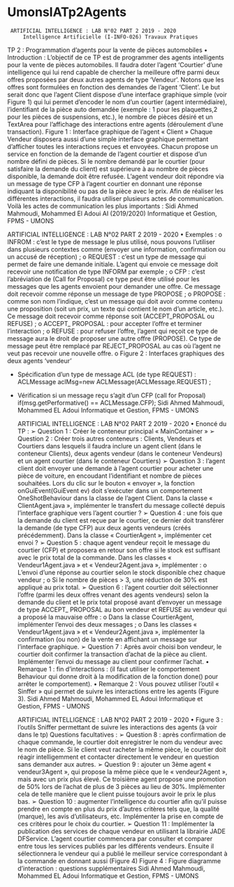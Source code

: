 # UmonsIATp2Agents
     ARTIFICIAL INTELLIGENCE : LAB N°02 PART 2 2019 - 2020
         Intelligence Artificielle (I-INFO-026) Travaux Pratiques
TP 2 : Programmation d’agents pour la vente de pièces automobiles
• Introduction :
L’objectif de ce TP est de programmer des agents intelligents pour la vente de pièces automobiles. Il faudra doter l’agent ‘Courtier’ d’une intelligence qui lui rend capable de chercher la meilleure offre parmi deux offres proposées par deux autres agents de type ‘Vendeur’. Notons que les offres sont formulées en fonction des demandes de l’agent ‘Client’. Le but serait donc que l’agent Client dispose d’une interface graphique simple (voir Figure 1) qui lui permet d’encoder le nom d’un courtier (agent intermédiaire), l’identifiant de la pièce auto demandée (exemple : 1 pour les plaquettes,2 pour les pièces de suspensions, etc.), le nombre de pièces désiré et un TextArea pour l’affichage des interactions entre agents (déroulement d’une transaction).
Figure 1 : Interface graphique de l’agent « Client »
Chaque Vendeur disposera aussi d’une simple interface graphique permettant d’afficher toutes les interactions reçues et envoyées. Chacun propose un service en fonction de la demande de l’agent courtier et dispose d’un nombre défini de pièces. Si le nombre demandé par le courtier (pour satisfaire la demande du client) est supérieure à au nombre de pièces disponible, la demande doit être refusée. L’agent vendeur doit répondre via un message de type CFP à l’agent courtier en donnant une réponse indiquant la disponibilité ou pas de la pièce avec le prix.
Afin de réaliser les différentes interactions, il faudra utiliser plusieurs actes de communication. Voilà les actes de communication les plus importants :
  Sidi Ahmed Mahmoudi, Mohammed El Adoui AI (2019/2020) Informatique et Gestion, FPMS - UMONS
 
   ARTIFICIAL INTELLIGENCE : LAB N°02 PART 2 2019 - 2020
    •
Exemples :
o INFROM : c’est le type de message le plus utilisé, nous pouvons l’utiliser dans plusieurs contextes comme (envoyer une information, confirmation ou un accusé de réception) ;
o REQUEST : c’est un type de message qui permet de faire une demande initiale. L’agent qui envoie ce message doit recevoir une notification de type INFORM par exemple ;
o CFP : c’est l’abréviation de (Call for Proposal) ce type peut être utilisé pour les messages que les agents envoient pour demander une offre. Ce message doit recevoir comme réponse un message de type PROPOSE ;
o PROPOSE : comme son nom l’indique, c’est un message qui doit avoir comme contenu une proposition (soit un prix, un texte qui contient le nom d’un article, etc.). Ce message doit recevoir comme réponse soit (ACCEPT_PROPOSAL ou REFUSE) ;
o ACCEPT_ PROPOSAL : pour accepter l’offre et terminer l’interaction ;
o REFUSE : pour refuser l’offre, l’agent qui reçoit ce type de message aura le droit de proposer une autre offre (PROPOSE). Ce type de message peut être remplacé par REJECT_PROPOSAL au cas où l’agent ne veut pas recevoir une nouvelle offre.
o
 Figure 2 : Interfaces graphiques des deux agents ‘vendeur’
 - Spécification d’un type de message ACL (de type REQUEST) :
ACLMessage aclMsg=new ACLMessage(ACLMessage.REQUEST) ;
- Vérification si un message reçu s’agit d’un CFP (call for Proposal) if(msg.getPerformative() == ACLMessage.CFP);
Sidi Ahmed Mahmoudi, Mohammed EL Adoui Informatique et Gestion, FPMS - UMONS
 
   ARTIFICIAL INTELLIGENCE : LAB N°02 PART 2 2019 - 2020
    • Enoncé du TP :
➢ Question 1 : Créer le conteneur principal « MainContainer »
➢ Question 2 : Créer trois autres conteneurs : Clients, Vendeurs et Courtiers dans lesquels il faudra
inclure un agent client (dans le conteneur Clients), deux agents vendeur (dans le conteneur Vendeurs)
et un agent courtier (dans le conteneur Courtiers)
➢ Question 3 : l’agent client doit envoyer une demande à l’agent courtier pour acheter une pièce de
voiture, en encoudant l’identifiant et nombre de pièces souhaitées. Lors du clic sur le bouton « envoyer », la fonction onGuiEvent(GuiEvent ev) doit s’exécuter dans un comportement OneShotBehaviour dans la classe de l’agent Client. Dans la classe « ClientAgent.java », implémenter le transfert du message collecté depuis l’interface graphique vers l’agent courtier ?
➢ Question 4 : une fois que la demande du client est reçue par le courtier, ce dernier doit transférer la demande (de type CFP) aux deux agents vendeurs (créés précédemment). Dans la classe « CourtierAgent », implémenter cet envoi ?
➢ Question 5 : chaque agent vendeur reçoit le message du courtier (CFP) et proposera en retour son offre si le stock est suffisant avec le prix total de la commande. Dans les classes « Vendeur1Agent.java » et « Vendeur2Agent.java », implémenter :
o L’envoi d’une réponse au courtier selon le stock disponible chez chaque vendeur ;
o Si le nombre de pièces > 3, une réduction de 30% est appliqué au prix total.
➢ Question 6 : l’agent courtier doit sélectionner l’offre (parmi les deux offres venant des agents vendeurs) selon la demande du client et le prix total proposé avant d’envoyer un message de type
ACCEPT_ PROPOSAL au bon vendeur et REFUSE au vendeur qui a proposé la mauvaise offre :
o Dans la classe CourtierAgent, implémenter l’envoi des deux messages ;
o Dans les classes « Vendeur1Agent.java » et « Vendeur2Agent.java », implémenter la
confirmation (ou non) de la vente en affichant un message sur l’interface graphique.
➢ Question 7 : Après avoir choisi bon vendeur, le courtier doit confirmer la transaction d’achat de la pièce au client. Implémenter l’envoi du message au client pour confirmer l’achat.
• Remarque 1 : fin d’interactions : (il faut utiliser le comportement Behaviour qui donne droit à la modification de la fonction done() pour arrêter le comportement).
• Remarque 2 : Vous pouvez utiliser l’outil « Sinffer » qui permet de suivre les interactions entre les agents (Figure 3).
         Sidi Ahmed Mahmoudi, Mohammed EL Adoui Informatique et Gestion, FPMS - UMONS
 
   ARTIFICIAL INTELLIGENCE : LAB N°02 PART 2 2019 - 2020
     •
Figure 3 : l’outils Sniffer permettant de suivre les interactions des agents (à voir dans le tp)
Questions facultatives :
➢ Question 8 : après confirmation de chaque commande, le courtier doit enregistrer le nom du vendeur avec le nom de pièce. Si le client veut racheter la même pièce, le courtier doit réagir intelligemment et contacter directement le vendeur en question sans demander aux autres.
➢ Question 9 : ajouter un 3ème agent « vendeur3Agent », qui propose la même pièce que le « vendeur2Agent », mais avec un prix plus élevé. Ce troisième agent propose une promotion de 50% lors de l’achat de plus de 3 pièces au lieu de 30%. Implémenter cela de telle manière que le client puisse toujours avoir le prix le plus bas.
➢ Question 10 : augmenter l’intelligence du courtier afin qu’il puisse prendre en compte en plus du prix d’autres critères tels que, la qualité (marque), les avis d’utilisateurs, etc. Implémenter la prise en compte de ces critères pour le choix du courtier.
➢ Question 11 : Implémenter la publication des services de chaque vendeur en utilisant la librairie JADE DFService. L’agent courtier commencera par consulter et comparer entre tous les services publiés par les différents vendeurs. Ensuite il sélectionnera le vendeur qui a publié le meilleur service correspondant à la commande en donnant aussi (Figure 4)
Figure 4 : Figure diagramme d’interaction : questions supplémentaires
     Sidi Ahmed Mahmoudi, Mohammed EL Adoui Informatique et Gestion, FPMS - UMONS
 
